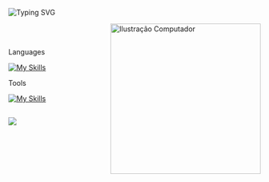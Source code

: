 ![Typing SVG](https://readme-typing-svg.herokuapp.com?font=ununtu&lines=Hi%2C+I'm+Igor.+Dev+Front-end.)

<img src="https://raw.githubusercontent.com/MicaelliMedeiros/micaellimedeiros/master/image/computer-illustration.png" width="300px" align="right" alt="Ilustração Computador">

<br/>
<br/>

<p>Languages</p> 

[![My Skills](https://skillicons.dev/icons?i=react,html,css,javascript,git&perline=9)](https://skillicons.dev)

<p>Tools</p> 

[![My Skills](https://skillicons.dev/icons?i=illustrator,photoshop&perline=9)](https://skillicons.dev)

##
![](https://komarev.com/ghpvc/?username=igorvinrs&style=flat-square)
